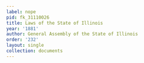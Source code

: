 ```yaml
---
label: nope
pid: fk_31110026
title: Laws of the State of Illinois
year: '1881'
author: General Assembly of the State of Illinois
order: '232'
layout: single
collection: documents
---
```

